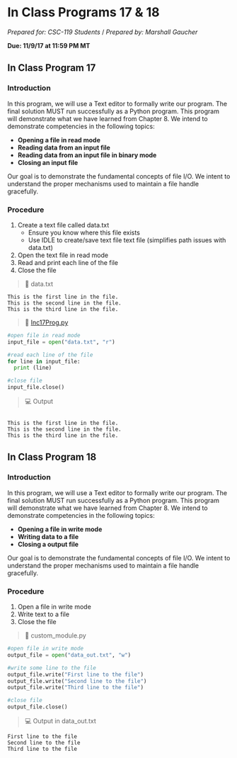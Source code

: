 # In Class Programs 17 & 18
_Prepared for: CSC-119 Students_ /
_Prepared by: Marshall Gaucher_

**Due: 11/9/17 at 11:59 PM MT**

## In Class Program 17 
### Introduction
In this program, we will use a Text editor to formally write our program. The final solution MUST run successfully as a Python program. This program will demonstrate what we have learned from Chapter 8. We intend to demonstrate competencies in the following topics:

* **Opening a file in read mode**
* **Reading data from an input file**
* **Reading data from an input file in binary mode**
* **Closing an input file**

Our goal is to demonstrate the fundamental concepts of file I/O. We intent to understand the proper mechanisms used to maintain a file handle gracefully.

### Procedure
1. Create a text file called data.txt
   - Ensure you know where this file exists
   - Use IDLE to create/save text file text file (simplifies path issues with data.txt)
2. Open the text file in read mode
3. Read and print each line of the file
4. Close the file

> :memo: data.txt
```
This is the first line in the file.
This is the second line in the file.
This is the third line in the file.
```

> :page_facing_up: [Inc17Prog.py](https://github.com/m-gaucher/ACC_Dev)
```python
#open file in read mode 
input_file = open("data.txt", "r") 

#read each line of the file 
for line in input_file: 
  print (line) 

#close file 
input_file.close()

```
> :computer: Output

```

This is the first line in the file.
This is the second line in the file.
This is the third line in the file.

```

## In Class Program 18
### Introduction
In this program, we will use a Text editor to formally write our program. The final solution MUST run successfully as a Python program. This program will demonstrate what we have learned from Chapter 8. We intend to demonstrate competencies in the following topics:

* **Opening a file in write mode**
* **Writing data to a file**
* **Closing a output file**

Our goal is to demonstrate the fundamental concepts of file I/O. We intent to understand the proper mechanisms used to maintain a file handle gracefully.

### Procedure
1. Open a file in write mode
2. Write text to a file
3. Close the file

> :page_facing_up: custom_module.py
```python
#open file in write mode 
output_file = open("data_out.txt", "w") 

#write some line to the file 
output_file.write("First line to the file") 
output_file.write("Second line to the file") 
output_file.write("Third line to the file") 

#close file 
output_file.close()
```

> :computer: Output in data_out.txt

```
First line to the file
Second line to the file
Third line to the file
```
